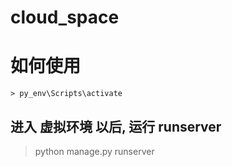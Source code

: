 #

# cloud_space


# 如何使用

```
> py_env\Scripts\activate

```
## 进入 虚拟环境 以后, 运行 runserver
> python manage.py runserver
